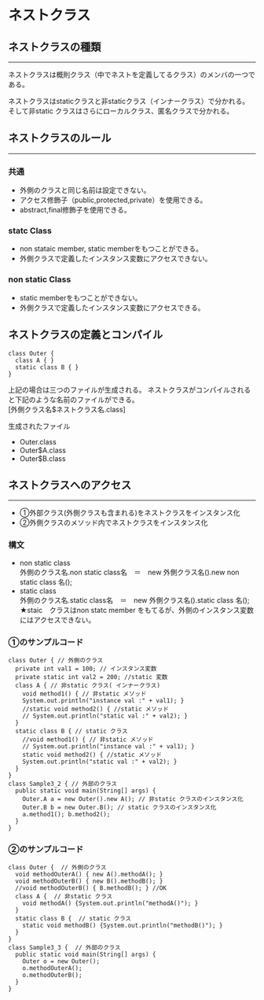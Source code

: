 
# ネストクラス

## ネストクラスの種類
---

ネストクラスは概則クラス（中でネストを定義してるクラス）のメンバの一つである。

ネストクラスはstaticクラスと非staticクラス（インナークラス）で分かれる。そして非static クラスはさらにローカルクラス、匿名クラスで分かれる。

## ネストクラスのルール
---
### 共通
* 外側のクラスと同じ名前は設定できない。
* アクセス修飾子（public,protected,private）を使用できる。
* abstract,final修飾子を使用できる。

### statc Class

* non stataic member, static memberをもつことができる。
* 外側クラスで定義したインスタンス変数にアクセスできない。

### non static Class

* static memberをもつことができない。
* 外側クラスで定義したインスタンス変数にアクセスできる。

## ネストクラスの定義とコンパイル
```
class Outer {
  class A { }
  static class B { }
}
```
上記の場合は三つのファイルが生成される。
ネストクラスがコンパイルされると下記のような名前のファイルができる。  
[外側クラス名$ネストクラス名.class]

生成されたファイル  
* Outer.class
* Outer$A.class
* Outer$B.class


## ネストクラスへのアクセス
---
* ①外部クラス(外側クラスも含まれる)をネストクラスをインスタンス化
* ②外側クラスのメソッド内でネストクラスをインスタンス化

### 構文
* non static class  
外側のクラス名.non static class名　＝　new 外側クラス名().new non static class 名();
* static class  
外側のクラス名.static class名　＝　new 外側クラス名().static class 名();
★staic　クラスはnon statc member をもてるが、外側のインスタンス変数にはアクセスできない。

### ①のサンプルコード
```
class Outer { // 外側のクラス
  private int val1 = 100; // インスタンス変数
  private static int val2 = 200; //static 変数
  class A { // 非static クラス( インナークラス)
    void method1() { // 非static メソッド
    System.out.println("instance val :" + val1); }
    //static void method2() { //static メソッド
    // System.out.println("static val :" + val2); }
  }
  static class B { // static クラス
    //void method1() { // 非static メソッド
    // System.out.println("instance val :" + val1); }
    static void method2() { //static メソッド
    System.out.println("static val :" + val2); }
  }
}
class Sample3_2 { // 外部のクラス
  public static void main(String[] args) {
    Outer.A a = new Outer().new A(); // 非static クラスのインスタンス化
    Outer.B b = new Outer.B(); // static クラスのインスタンス化
    a.method1(); b.method2();
  }
}

```
### ②のサンプルコード
```
class Outer {  // 外側のクラス
  void methodOuterA() { new A().methodA(); }
  void methodOuterB() { new B().methodB(); }
  //void methodOuterB() { B.methodB(); } //OK
  class A {  // 非static クラス
    void methodA() {System.out.println("methodA()"); }
  }
  static class B {  // static クラス
    static void methodB() {System.out.println("methodB()"); }
  }
}
class Sample3_3 {  // 外部のクラス
  public static void main(String[] args) {
    Outer o = new Outer();
    o.methodOuterA();
    o.methodOuterB();
  }
}


```
